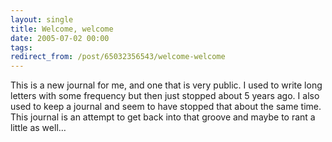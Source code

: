 ```yaml
---
layout: single
title: Welcome, welcome
date: 2005-07-02 00:00
tags:
redirect_from: /post/65032356543/welcome-welcome
---
```

This is a new journal for me, and one that is very public. I used to write long letters with some frequency but then just stopped about 5 years ago. I also used to keep a journal and seem to have stopped that about the same time. This journal is an attempt to get back into that groove and maybe to rant a little as well&hellip;
